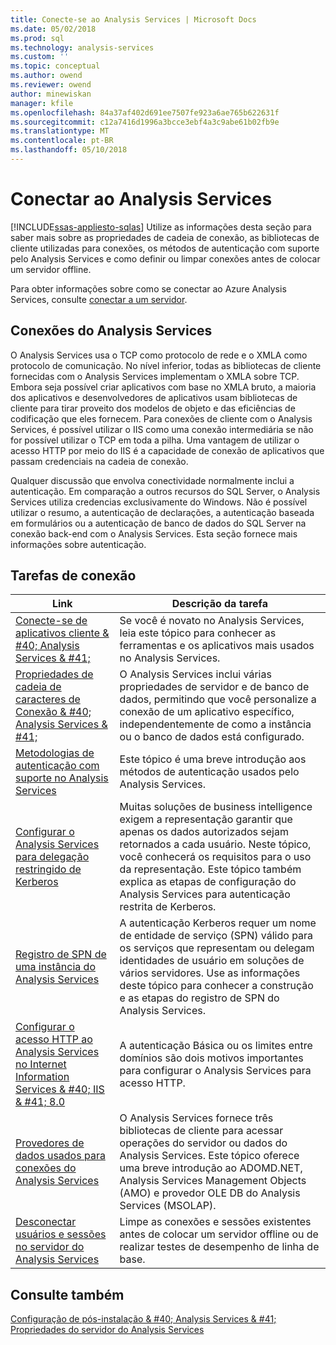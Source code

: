 ```yaml
---
title: Conecte-se ao Analysis Services | Microsoft Docs
ms.date: 05/02/2018
ms.prod: sql
ms.technology: analysis-services
ms.custom: ''
ms.topic: conceptual
ms.author: owend
ms.reviewer: owend
author: minewiskan
manager: kfile
ms.openlocfilehash: 84a37af402d691ee7507fe923a6ae765b622631f
ms.sourcegitcommit: c12a7416d1996a3bcce3ebf4a3c9abe61b02fb9e
ms.translationtype: MT
ms.contentlocale: pt-BR
ms.lasthandoff: 05/10/2018
---
```

# <a name="connect-to-analysis-services"></a>Conectar ao Analysis Services
[!INCLUDE[ssas-appliesto-sqlas](../../includes/ssas-appliesto-sqlas.md)]
  Utilize as informações desta seção para saber mais sobre as propriedades de cadeia de conexão, as bibliotecas de cliente utilizadas para conexões, os métodos de autenticação com suporte pelo Analysis Services e como definir ou limpar conexões antes de colocar um servidor offline.  

Para obter informações sobre como se conectar ao Azure Analysis Services, consulte [conectar a um servidor](https://docs.microsoft.com/azure/analysis-services/analysis-services-connect).
  
## <a name="analysis-services-connections"></a>Conexões do Analysis Services  
 O Analysis Services usa o TCP como protocolo de rede e o XMLA como protocolo de comunicação. No nível inferior, todas as bibliotecas de cliente fornecidas com o Analysis Services implementam o XMLA sobre TCP. Embora seja possível criar aplicativos com base no XMLA bruto, a maioria dos aplicativos e desenvolvedores de aplicativos usam bibliotecas de cliente para tirar proveito dos modelos de objeto e das eficiências de codificação que eles fornecem. Para conexões de cliente com o Analysis Services, é possível utilizar o IIS como uma conexão intermediária se não for possível utilizar o TCP em toda a pilha. Uma vantagem de utilizar o acesso HTTP por meio do IIS é a capacidade de conexão de aplicativos que passam credenciais na cadeia de conexão.  
  
 Qualquer discussão que envolva conectividade normalmente inclui a autenticação. Em comparação a outros recursos do SQL Server, o Analysis Services utiliza credencias exclusivamente do Windows. Não é possível utilizar o resumo, a autenticação de declarações, a autenticação baseada em formulários ou a autenticação de banco de dados do SQL Server na conexão back-end com o Analysis Services. Esta seção fornece mais informações sobre autenticação.  
  
##  <a name="bkmk_clientApps"></a> Tarefas de conexão  
  
|Link|Descrição da tarefa|  
|----------|----------------------|  
|[Conecte-se de aplicativos cliente & #40; Analysis Services & #41;](../../analysis-services/instances/connect-from-client-applications-analysis-services.md)|Se você é novato no Analysis Services, leia este tópico para conhecer as ferramentas e os aplicativos mais usados no Analysis Services.|  
|[Propriedades de cadeia de caracteres de Conexão & #40; Analysis Services & #41;](../../analysis-services/instances/connection-string-properties-analysis-services.md)|O Analysis Services inclui várias propriedades de servidor e de banco de dados, permitindo que você personalize a conexão de um aplicativo específico, independentemente de como a instância ou o banco de dados está configurado.|  
|[Metodologias de autenticação com suporte no Analysis Services](../../analysis-services/instances/authentication-methodologies-supported-by-analysis-services.md)|Este tópico é uma breve introdução aos métodos de autenticação usados pelo Analysis Services.|  
|[Configurar o Analysis Services para delegação restringido de Kerberos](../../analysis-services/instances/configure-analysis-services-for-kerberos-constrained-delegation.md)|Muitas soluções de business intelligence exigem a representação garantir que apenas os dados autorizados sejam retornados a cada usuário. Neste tópico, você conhecerá os requisitos para o uso da representação. Este tópico também explica as etapas de configuração do Analysis Services para autenticação restrita de Kerberos.|  
|[Registro de SPN de uma instância do Analysis Services](../../analysis-services/instances/spn-registration-for-an-analysis-services-instance.md)|A autenticação Kerberos requer um nome de entidade de serviço (SPN) válido para os serviços que representam ou delegam identidades de usuário em soluções de vários servidores. Use as informações deste tópico para conhecer a construção e as etapas do registro de SPN do Analysis Services.|  
|[Configurar o acesso HTTP ao Analysis Services no Internet Information Services & #40; IIS & #41; 8.0](../../analysis-services/instances/configure-http-access-to-analysis-services-on-iis-8-0.md)|A autenticação Básica ou os limites entre domínios são dois motivos importantes para configurar o Analysis Services para acesso HTTP.|  
|[Provedores de dados usados para conexões do Analysis Services](../../analysis-services/instances/data-providers-used-for-analysis-services-connections.md)|O Analysis Services fornece três bibliotecas de cliente para acessar operações do servidor ou dados do Analysis Services. Este tópico oferece uma breve introdução ao ADOMD.NET, Analysis Services Management Objects (AMO) e provedor OLE DB do Analysis Services (MSOLAP).|  
|[Desconectar usuários e sessões no servidor do Analysis Services](../../analysis-services/instances/disconnect-users-and-sessions-on-analysis-services-server.md)|Limpe as conexões e sessões existentes antes de colocar um servidor offline ou de realizar testes de desempenho de linha de base.|  
  
## <a name="see-also"></a>Consulte também  
 [Configuração de pós-instalação & #40; Analysis Services & #41;](../../analysis-services/instances/post-install-configuration-analysis-services.md)   
 [Propriedades do servidor do Analysis Services](../../analysis-services/server-properties/server-properties-in-analysis-services.md)   
  
  

